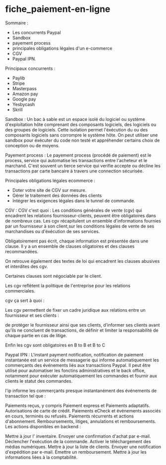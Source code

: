 # fiche_paiement-en-ligne

 Sommaire : 
 - Les concurrents Paypal
 - Sandbox
 - payement process
 - principales obligations légales d'un e-commerce
 - CGV
 - Paypal IPN.
 
 Principaux concurrents :
- Paylib 
- Stripe 
- Masterpass 
- Amazon pay 
- Google pay 
- Yesbycash 
- Skrill 

Sandbox :
Un bac à sable est un espace isolé du logiciel ou système d'exploitation hôte comprenant des composants logiciels, des logiciels ou des groupes de logiciels. Cette isolation permet l'éxécution du ou des composants logiciels sans corrompre le système hôte. On peut utiliser une sandbox pour éxécuter du code non testé et appréhender certains choix de conception ou de moyens.

Payement process :
Le payement process (procédé de paiement) est le process, service qui automatise les transactions entre l'acheteur et le marchand.
C'est souvent un tierce service qui verifie accepte ou décline les transactions par carte bancaire à travers une connection sécurisée.

Principales obligations légales ecommerce :
- Doter votre site de CGV sur mesure.
- Gérer le traitement des données des clients
- Intégrer les exigences légales dans le tunnel de commande.

CGV :
CGV c'est quoi : Les conditions générales de vente (cgv) qui encadrent les relations fournisseur-clients, peuvent être obligatoires dans de nombreux cas. Les cgv récapitulent un ensemble d'informations fournies par un fournisseur à son client,sur les conditions légales de vente de ses marchandises ou d'éxécution de ses services.

Obligatoirement pas écrit, chaque information est présentée dans une clause. Il y a un ensemble de clauses oligatoires et des clauses recommandées.

On retrouve également des textes de loi qui encadrent les clauses abusives et interdites des cgv.

Certaines clauses sont négociable par le client.

Les cgv reflètent la politique de l'entreprise pour les relations commerciales.

cgv ça sert à quoi :

Les cgv permettent de fixer un cadre juridique aux relations entre un fournisseur et ses clients :

de protéger le fournisseur ainsi que ses clients, d’informer ses clients avant qu’ils ne concluent de transactions, de définir et limiter la responsabilité de chaque partie en cas de litige.

Enfin les cgv sont obligatoires en B to B et B to C

Paypal IPN :
L'instant payment notification, notification de paiement instantanée est un service de messagerie qui informe automatiquement les commerçants des événements liés aux transactions Paypal. Il peut être utilisé pour automatiser les fonctins administratives et le back office, notamment pour exécuter automatiquement les commandes et fournir aux clients le statut des commandes.

l'ip informe les commerçants presque instantanément des événements de transaction tel que :

Paiements reçus, y compris Paiement express et Paiements adaptatifs.
Autorisations de carte de crédit.
Paiements eCheck et événements associés en cours, terminés ou refusés.
Paiements récurrents et actions d'abonnement.
Remboursements, litiges, annulations et remboursements.
Les actions disponibles en backend :

Mettre à jour l' inventaire.
Envoyer une confirmation d'achat par e-mail.
Déclencher l'exécution de la commande.
Activer le téléchargement des médias numériques.
Mettre à jour la liste de clients.
Envoyer une notification d'expédition par e-mail.
Émettre un remboursement.
Mettre à jour les informations liées à la comptabilité.
